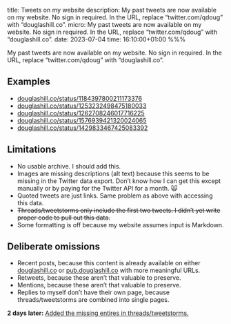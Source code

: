 title: Tweets on my website
description: My past tweets are now available on my website. No sign in required. In the URL, replace “twitter.com/qdoug” with “douglashill.co”.
micro: My past tweets are now available on my website. No sign in required. In the URL, replace “twitter.com/qdoug” with “douglashill.co”.
date: 2023-07-04
time: 16:10:00+01:00
%%%

My past tweets are now available on my website. No sign in required. In the URL, replace “twitter.com/qdoug” with “douglashill.co”.

## Examples

- [douglashill.co/status/1184397800211173376](/status/1184397800211173376/)
- [douglashill.co/status/1253232498475180033](/status/1253232498475180033/)
- [douglashill.co/status/1262708246017716225](/status/1262708246017716225/)
- [douglashill.co/status/1576939421320024065](/status/1576939421320024065/)
- [douglashill.co/status/1429833467425083392](/status/1429833467425083392/)

## Limitations

- No usable archive. I should add this.
- Images are missing descriptions (alt text) because this seems to be missing in the Twitter data export. Don’t know how I can get this except manually or by paying for the Twitter API for a month. 🙀
- Quoted tweets are just links. Same problem as above with accessing this data.
- <strike>Threads/tweetstorms only include the first two tweets. I didn’t yet write proper code to pull out this data.</strike>
- Some formatting is off because my website assumes input is Markdown.

## Deliberate omissions

- Recent posts, because this content is already available on either [douglashill.co](https://douglashill.co/) or [pub.douglashill.co](https://pub.douglashill.co/) with more meaningful URLs.
- Retweets, because these aren’t that valuable to preserve.
- Mentions, because these aren’t that valuable to preserve.
- Replies to myself don’t have their own page, because threads/tweetstorms are combined into single pages.

**2 days later:** [Added the missing entires in threads/tweetstorms.](/2023/tweet-threads-on-my-website/)
